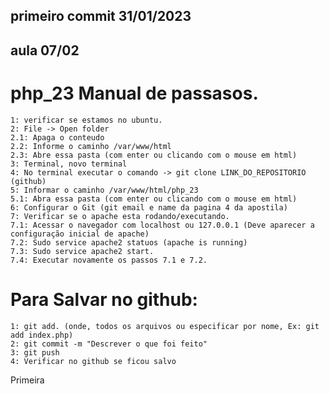 ##  primeiro commit 31/01/2023
## aula 07/02
# php_23 Manual de passasos.
    1: verificar se estamos no ubuntu.
    2: File -> Open folder
    2.1: Apaga o conteudo 
    2.2: Informe o caminho /var/www/html
    2.3: Abre essa pasta (com enter ou clicando com o mouse em html)
    3: Terminal, novo terminal
    4: No terminal executar o comando -> git clone LINK_DO_REPOSITORIO (github)
    5: Informar o caminho /var/www/html/php_23
    5.1: Abra essa pasta (com enter ou clicando com o mouse em html)
    6: Configurar o Git (git email e name da pagina 4 da apostila)
    7: Verificar se o apache esta rodando/executando.
    7.1: Acessar o navegador com localhost ou 127.0.0.1 (Deve aparecer a configuração inicial de apache)
    7.2: Sudo service apache2 statuos (apache is running)
    7.3: Sudo service apache2 start.
    7.4: Executar novamente os passos 7.1 e 7.2.

# Para Salvar no github:
    1: git add. (onde, todos os arquivos ou especificar por nome, Ex: git add index.php)
    2: git commit -m "Descrever o que foi feito"
    3: git push
    4: Verificar no github se ficou salvo


Primeira